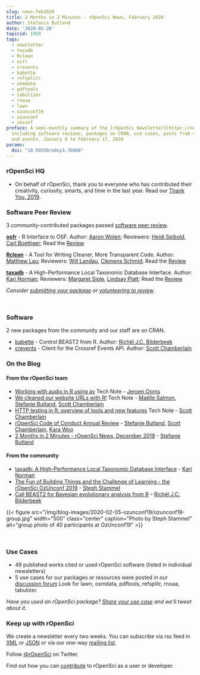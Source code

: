 ```yaml
---
slug: news-feb2020
title: 2 Months in 2 Minutes - rOpenSci News, February 2020
author: Stefanie Butland
date: '2020-02-20'
topicid: 1959
tags:
  - newsletter
  - taxadb
  - Rclean
  - osfr
  - crevents
  - babette
  - refsplitr
  - osmdata
  - pdftools
  - tabulizer
  - rnoaa
  - lawn
  - ozunconf19
  - ozunconf
  - unconf
preface: A semi-monthly summary of the [rOpenSci Newsletter](https://news.ropensci.org/)
  including software reviews, packages on CRAN, use cases, posts from staff and community,
  and events. January 6 to February 17, 2020
params:
  doi: "10.59350/e6ny1-7b908"
---
```


### rOpenSci HQ
* On behalf of rOpenSci, thank you to everyone who has contributed their creativity, curiosity, smarts, and time in the last year. Read our [Thank You, 2019](https://ropensci.org/blog/2019/12/23/thankyou/).


### Software Peer Review

3 community-contributed packages passed [software peer review](/software-review/).

<!---- alphabetical order. For link to package, use 1) https://docs.ropensci.org/pkgname when docs are rendered without errors or bad links to images or 2) to the source code page e.g. https://github.com/ropensci/grainchanger when docs page has errors
---->
**[osfr](https://docs.ropensci.org/osfr/)** - R Interface to OSF. Author: [Aaron Wolen](https://github.com/aaronwolen); Reviewers: [Heidi Seibold](https://github.com/HeidiSeibold), [Carl Boettiger](/authors/carl-boettiger/); Read the [Review](https://github.com/ropensci/onboarding/issues/279)

**[Rclean](https://docs.ropensci.org/Rclean/)** - A Tool for Writing Cleaner, More Transparent Code. Author: [Matthew Lau](https://github.com/MKLau); Reviewers: [Will Landau](/authors/will-landau/), [Clemens Schmid](https://github.com/nevrome); Read the [Review](https://github.com/ropensci/onboarding/issues/327)

**[taxadb](https://docs.ropensci.org//taxadb/)** - A High-Performance Local Taxonomic Database Interface. Author: [Kari Norman](/authors/kari-norman/); Reviewers: [Margaret Siple](/authors/margaret-siple/), [Lindsay Platt](https://github.com/lindsayplatt); Read the [Review](https://github.com/ropensci/onboarding/issues/344)

_Consider [submitting your package](https://devguide.ropensci.org/softwarereviewintro.html) or [volunteering to review](https://devguide.ropensci.org/softwarereviewintro.html#whyreview)._

&nbsp;

### Software

2 new packages from the community and our staff are on CRAN.

* [babette](https://docs.ropensci.org/babette/) - Control BEAST2 from R. Author: [Richèl J.C. Bilderbeek](/authors/richèl-j.c.-bilderbeek/)
* [crevents](https://docs.ropensci.org/crevents/) - Client for the Crossref Events API. Author: [Scott Chamberlain](/authors/scott-chamberlain/)


### On the Blog

#### From the rOpenSci team
* [Working with audio in R using av](/technotes/2020/02/03/av-audio/) Tech Note - [Jeroen Ooms](/authors/jeroen-ooms/)
* [We cleaned our website URLs with R!](/technotes/2019/12/19/urls-tidying/) Tech Note - [Maëlle Salmon](/authors/ma%C3%ABlle-salmon/), [Stefanie Butland](/authors/stefanie-butland/), [Scott Chamberlain](/authors/scott-chamberlain/)
* [HTTP testing in R: overview of tools and new features](/technotes/2019/12/11/http-testing/) Tech Note - [Scott Chamberlain](/authors/scott-chamberlain/)
* [rOpenSci Code of Conduct Annual Review](/blog/2020/01/16/conduct/) - [Stefanie Butland](/authors/stefanie-butland/), [Scott Chamberlain](/authors/scott-chamberlain/), [Kara Woo](/authors/kara-woo/)
* [2 Months in 2 Minutes - rOpenSci News, December 2019](/blog/2019/12/20/news-dec2019/) - [Stefanie Butland](/authors/stefanie-butland/)


#### From the community
* [taxadb: A High-Performance Local Taxonomic Database Interface](/blog/2020/02/13/taxadb/) - [Kari Norman](/authors/kari-norman/)
* [The Fun of Building Things and the Challenge of Learning - the rOpenSci OzUnconf 2019](/blog/2020/02/05/ozunconf19/) - [Steph Stammel](/authors/steph-stammel/)
* [Call BEAST2 for Bayesian evolutionary analysis from R](/blog/2020/01/28/babette/) –  [Richèl J.C. Bilderbeek](/authors/richèl-j.c.-bilderbeek/)


{{< figure src="/img/blog-images/2020-02-05-ozunconf19/ozunconf19-group.jpg" width="500" class="center" caption="Photo by Steph Stammel" alt="group photo of 40 participants at OzUnconf19" >}}

&nbsp;

### Use Cases

* 49 published works cited or used rOpenSci software (listed in individual newsletters)
* 5 use cases for our packages or resources were posted in our [discussion forum](https://discuss.ropensci.org/c/usecases) Look for lawn, osmdata, pdftools, refsplitr, rnoaa, tabulizer.

_Have you used an rOpenSci package? [Share your use case](https://discuss.ropensci.org/c/usecases) and we’ll tweet about it._


### Keep up with rOpenSci

We create a newsletter every two weeks. You can subscribe via rss feed in [XML](https://news.ropensci.org/feed.xml) or [JSON](https://news.ropensci.org/feed.json) or via our one-way [mailing list](/#subscribe).

Follow [@rOpenSci](https://twitter.com/ropensci) on Twitter.

Find out how you can [contribute](https://devguide.ropensci.org/contributingguide.html) to rOpenSci as a user or developer.
